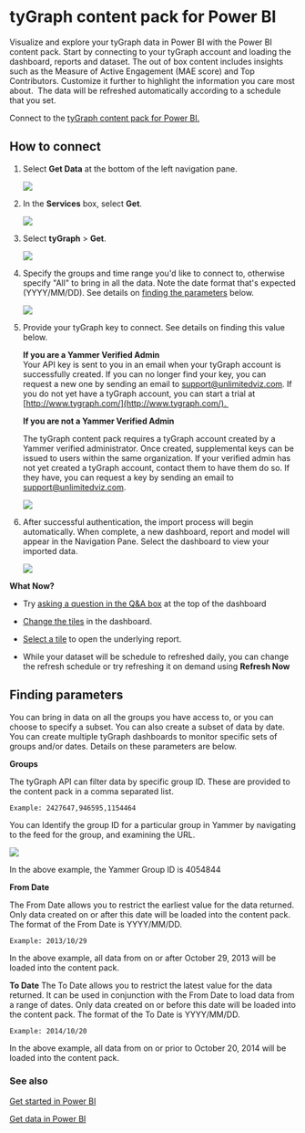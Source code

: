 ﻿<properties 
   pageTitle="tyGraph content pack"
   description="tyGraph content pack for Power BI"
   services="powerbi" 
   documentationCenter="" 
   authors="theresapalmer" 
   manager="mblythe" 
   backup=""
   editor=""
   tags=""
   qualityFocus="no"
   qualityDate=""/>
 
<tags
   ms.service="powerbi"
   ms.devlang="NA"
   ms.topic="article"
   ms.tgt_pltfrm="NA"
   ms.workload="powerbi"
   ms.date="08/29/2016"
   ms.author="tpalmer"/>
   
# tyGraph content pack for Power&nbsp;BI

Visualize and explore your tyGraph data in Power BI with the Power BI content pack. Start by connecting to your tyGraph account and loading the dashboard, reports and dataset. The out of box content includes insights such as the Measure of Active Engagement (MAE score) and Top Contributors. Customize it further to highlight the information you care most about.  The data will be refreshed automatically according to a schedule that you set.

Connect to the [tyGraph content pack for Power BI.](https://app.powerbi.com/getdata/services/tygraph)

## How to connect

1.  Select **Get Data** at the bottom of the left navigation pane.

	![](media/powerbi-content-pack-tygraph/getdata.png)
2.  In the **Services** box, select **Get**.

	![](media/powerbi-content-pack-tygraph/services.PNG)

3.  Select **tyGraph** \> **Get**.

	![](media/powerbi-content-pack-tygraph/tygraph.png)

4.  Specify the groups and time range you'd like to connect to, otherwise specify "All" to bring in all the data. Note the date format that's expected (YYYY/MM/DD). See details on [finding the parameters](#FindingParams) below.

	![](media/powerbi-content-pack-tygraph/parameters.PNG)

5. Provide your tyGraph key to connect. See details on finding this value below.

	**If you are a Yammer Verified Admin**  
	Your API key is sent to you in an email when your tyGraph account is successfully created. If you can no longer find your key, you can request a new one by sending an email to support@unlimitedviz.com. If you do not yet have a tyGraph account, you can start a trial at [http://www.tygraph.com/](http://www.tygraph.com/). 

	**If you are not a Yammer Verified Admin**

	The tyGraph content pack requires a tyGraph account created by a Yammer verified administrator. Once created, supplemental keys can be issued to users within the same organization. If your verified admin has not yet created a tyGraph account, contact them to have them do so. If they have, you can request a key by sending an email to <support@unlimitedviz.com>.

	![](media/powerbi-content-pack-tygraph/creds.PNG)

6. After successful authentication, the import process will begin automatically. When complete, a new dashboard, report and model will appear in the Navigation Pane. Select the dashboard to view your imported data.

	![](media/powerbi-content-pack-tygraph/dashboard.PNG)


**What Now?**

- Try [asking a question in the Q&A box](powerbi-service-q-and-a.md) at the top of the dashboard

- [Change the tiles](powerbi-service-edit-a-tile-in-a-dashboard.md) in the dashboard.

- [Select a tile](powerbi-service-dashboard-tiles.md) to open the underlying report.

- While your dataset will be schedule to refreshed daily, you can change the refresh schedule or try refreshing it on demand using **Refresh Now**

<a name="FindingParams"></a>
## Finding parameters

You can bring in data on all the groups you have access to, or you can choose to specify a subset. You can also create a subset of data by date. You can create multiple tyGraph dashboards to monitor specific sets of groups and/or dates. Details on these parameters are below.

**Groups**

The tyGraph API can filter data by specific group ID. These are provided to the content pack in a comma separated list. 

	Example: 2427647,946595,1154464


You can Identify the group ID for a particular group in Yammer by navigating to the feed for the group, and examining the URL.

![](media/powerbi-content-pack-tygraph/yammer.png)

In the above example, the Yammer Group ID is 4054844

**From Date**

The From Date allows you to restrict the earliest value for the data returned. Only data created on or after this date will be loaded into the content pack. The format of the From Date is YYYY/MM/DD. 

	Example: 2013/10/29

In the above example, all data from on or after October 29, 2013 will be loaded into the content pack. 

**To Date**
The To Date allows you to restrict the latest value for the data returned. It can be used in conjunction with the From Date to load data from a range of dates. Only data created on or before this date will be loaded into the content pack. The format of the To Date is YYYY/MM/DD. 

	Example: 2014/10/20

In the above example, all data from on or prior to October 20, 2014 will be loaded into the content pack. 

### See also

[Get started in Power BI](powerbi-service-get-started.md)

[Get data in Power BI](powerbi-service-get-data.md)
